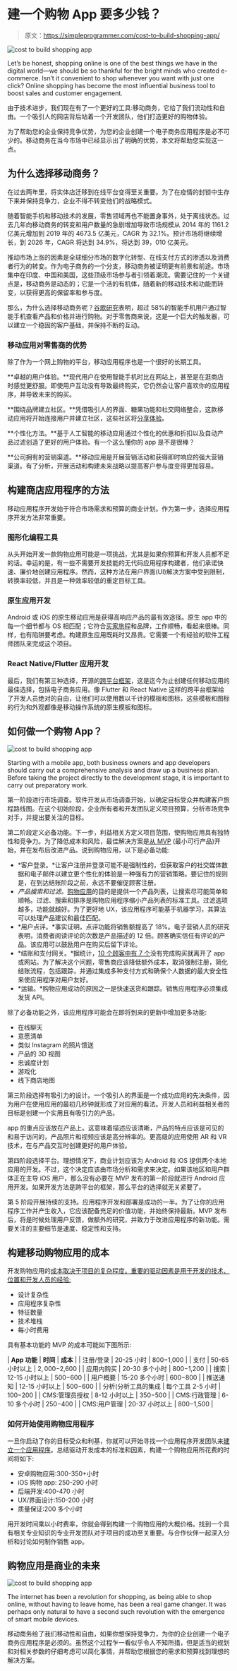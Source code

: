 # 建一个购物 App 要多少钱？

> 原文：<https://simpleprogrammer.com/cost-to-build-shopping-app/>

![cost to build shopping app](img/9e94f63734f472bdb0f5ec2fdca7f001.png)

Let’s be honest, shopping online is one of the best things we have in the digital world—we should be so thankful for the bright minds who created e-commerce. Isn’t it convenient to shop whenever you want with just one click? Online shopping has become the most influential business tool to boost sales and customer engagement.

由于技术进步，我们现在有了一个更好的工具:移动商务，它给了我们流动性和自由。一个吸引人的网店背后站着一个开发团队，他们打造更好的购物体验。

为了帮助您的企业保持竞争优势，为您的企业创建一个电子商务应用程序是必不可少的。移动商务在当今市场中已经显示出了明确的优势，本文将帮助您实现这一点。

## 为什么选择移动商务？

在过去两年里，将实体店迁移到在线平台变得至关重要。为了在疫情的封锁中生存下来并保持竞争力，企业不得不转变他们的战略模式。

随着智能手机和移动技术的发展，零售领域再也不能置身事外，处于离线状态。过去几年向移动商务的转变和用户数量的急剧增加导致市场规模从 2014 年的 1161.2 亿美元增加到 2019 年的 4673.5 亿美元，CAGR 为 32.1%。预计市场将继续增长，到 2026 年，CAGR 将达到 34.9%，将达到 39，010 亿美元。

推动市场上涨的因素是全球细分市场的数字化转型、在线支付方式的渗透以及消费者行为的转变。作为电子商务的一个分支，移动商务被证明更有前景和前途。市场集中在印度、中国和美国，这些顶级市场参与者引领着潮流。需要记住的一个关键点是，移动商务是动态的；它是一个活的有机体，随着新的移动技术和功能而转变，以获得更高的保留率和参与度。

那么，为什么选择移动商务呢？[谷歌研究](https://storage.googleapis.com/think/docs/app-marketing-mobile-shopping.pdf)表明，超过 58%的智能手机用户通过智能手机查看产品和价格并进行购物。对于零售商来说，这是一个巨大的触发器，可以建立一个稳固的客户基础，并保持不断的互动。

### 移动应用对零售商的优势

除了作为一个网上购物的平台，移动应用程序也是一个很好的长期工具。

**卓越的用户体验。**现代用户在使用智能手机时比在网站上，甚至是在逛商店时感觉更舒服。即使用户互动没有导致最终购买，它仍然会让客户喜欢你的应用程序，并导致未来的购买。

**围绕品牌建立社区。**凭借吸引人的界面、糖果功能和社交网络整合，这款移动应用将开始连接用户并建立社区，这些社区将[分享体验](https://www.marketingprofs.com/chirp/2014/25578/consumer-psychology-and-the-e-commerce-checkout-infographic)。

**个性化方法。**基于人工智能的移动应用通过个性化的优惠和折扣以及自动产品过滤创造了更好的用户体验。有一个这么懂你的 app 是不是很棒？

**公司拥有的营销渠道。**移动应用是开展营销活动和获得即时响应的强大营销渠道。有了分析，开展活动和构建未来战略以提高客户参与度变得更加容易。

## 构建商店应用程序的方法

移动应用程序开发始于符合市场需求和预算的商业计划。作为第一步，选择应用程序开发方法非常重要。

### 图形化编程工具

从头开始开发一款购物应用可能是一项挑战，尤其是如果你预算和开发人员都不足的话。幸运的是，有一些不需要开发技能的无代码应用程序构建者，他们承诺快速、廉价地创建应用程序。然而，这种方法在用户界面(UI)解决方案中受到限制，转换率较低，并且是一种效率较低的重定目标工具。

### 原生应用开发

Android 或 iOS 的原生移动应用是获得高响应产品的最有效途径。原生 app 中的每一个细节都与 OS 相匹配；它符合[买家旅程](https://www.amazon.com/dp/3110641119/makithecompsi-20)和品牌，工作顺畅，看起来很棒。同样，也有陷阱要考虑。构建原生应用既耗时又昂贵。它需要一个有经验的软件工程师团队来完成这个项目。

### React Native/Flutter 应用开发

最后，我们有第三种选择，开源的[跨平台框架](https://www.amazon.com/dp/1839211148/makithecompsi-20)，这是迄今为止创建任何移动应用的最佳选择，包括电子商务应用。像 Flutter 和 React Native 这样的跨平台框架给了开发人员绝对的自由，让他们可以使用数以千计的模板和图标，这些模板和图标的行为和外观都像是移动操作系统的原生模板和图标。

## 如何做一个购物 App？

![cost to build shopping app](img/63e58405081da4693722b7e16032eb16.png)

Starting with a mobile app, both business owners and app developers should carry out a comprehensive analysis and draw up a business plan. Before taking the project directly to the development stage, it is important to carry out preparatory work.

第一阶段进行市场调查。软件开发从市场调查开始，以确定目标受众并构建客户旅程路线图。在这个初始阶段，企业所有者和开发团队定义项目预算，分析市场竞争对手，并提出要关注的目标。

第二阶段定义必备功能。下一步，利益相关方定义项目范围，使购物应用具有独特性和竞争力。为了降低成本和风险，最佳解决方案是[从 MVP](https://articles.abilogic.com/486335/what-features-should-online-shopping.html) (最小可行产品)开始，并在发布后改进产品。说到购物应用，以下是必备功能:

*   *客户登录。*让客户注册并登录可能不是强制性的，但获取客户的社交媒体数据和电子邮件以建立更个性化的体验是一种强有力的营销策略。要记住的规则是，在到达结账阶段之前，永远不要催促顾客注册。
*   *产品搜索和过滤。*[购物应用](https://simpleprogrammer.com/e-commerce-development-web-test-automation/)的目的是提供一个产品列表，让搜索尽可能简单和顺畅。过滤、搜索和排序是购物应用程序缩小产品列表的标准工具。过滤选项越多，功能就越好。为了更好地 UX，该应用程序可能基于机器学习，其算法可以处理产品建议和最佳匹配。
*   *用户点评。*事实证明，点评功能将销售额提高了 18%。电子营销人员的研究表明，消费者阅读评论的次数是产品描述的 12 倍。顾客确实信任有评论的产品。该应用可以鼓励用户在购买后留下评论。
*   *结账和支付网关。*据统计，[10 个顾客中有 7 个](https://baymard.com/lists/cart-abandonment-rate)没有完成购买就离开了 app 或网站。为了解决这个问题，零售商应该降低额外成本，取消强制注册，简化结账流程，包括跟踪，并通过集成多种支付方式和确保个人数据的最大安全性来使应用程序对用户友好。
*   *运输。*购物应用成功的原因之一是快速送货和跟踪。销售应用程序必须集成发货 API。

除了必备功能之外，该应用程序可能会在即将到来的更新中增加更多功能:

*   在线聊天
*   意愿清单
*   类似 Instagram 的照片馈送
*   产品的 3D 视图
*   忠诚度计划
*   游戏化
*   线下商店地图

第三阶段选择有吸引力的设计。一个吸引人的界面是一个成功应用的先决条件，因为用户在使用应用的最初几秒钟就形成了对应用的看法。开发人员和利益相关者的目标是创建一个实用且有吸引力的产品。

app 的重点应该放在产品上。这意味着描述应该清晰，产品的特点应该是可见的和易于访问的，产品照片和视频应该是高分辨率的。更高级的应用使用 AR 和 VR 技术，在与产品交互时创建更好的用户体验。

第四阶段选择平台。理想情况下，商业计划应该为 Android 和 iOS 提供两个本地应用的开发。不过，这个决定应该由市场分析和需求来决定。如果该地区和用户群体正在主导 iOS 用户，那么没有必要在 MVP 发布的第一阶段就进行 Android 应用开发。如果开发方法是跨平台的框架，那么平台的选择就无关紧要了。

第 5 阶段开展持续的支持。应用程序开发和部署是成功的一半。为了让你的应用程序工作并产生收入，它应该配备充足的价值功能，并始终保持最新。MVP 发布后，将是时候处理用户反馈，做额外的研究，并致力于改进应用程序的新功能。需要关注的主要细节是速度、稳定性和支持。

## 构建移动购物应用的成本

开发购物应用的[成本取决于项目的复杂程度。重要的驱动因素是用于开发的技术、位置和开发人员的经验:](https://technonguide.com/how-much-does-it-cost-to-hire-an-app-developer-in-2022/)

*   设计复杂性
*   应用程序复杂性
*   特征数量
*   技术堆栈
*   每小时费用

具有基本功能的 MVP 的成本可能如下图所示:

| **App 功能** | **时间** | **成本** |
| 注册/登录 | 20-25 小时 | $800-$1,000 |
| 支付 | 50-65 小时以上 | $2,000-$2,600 |
| 应用内购买 | 20-30 多个小时 | $800-$1,200 |
| 搜索 | 12-15 小时以上 | $500-$600 |
| 用户概要 | 15-20 多个小时 | $600-$800 |
| 推送通知 | 12-15 小时以上 | $500-$600 |
| 分析(分析工具的集成 | 每个工具 2-5 小时 | $100-$200 |
| CMS:管理员授权 | 8-12 小时以上 | $350-$500 |
| CMS:行政管理 | 6-10 多个小时 | $250-$400 |
| CMS:用户管理 | 20-37 小时以上 | $800-$1,500 |

### 如何开始使用购物应用程序

一旦你启动了你的目标受众和利基，你就可以开始寻找一个应用程序开发团队来[建立一个应用程序](https://simpleprogrammer.com/app-development-pricing-2021/)。总结驱动开发成本的标准和因素，构建一个购物应用所花费的时间将如下:

*   安卓购物应用:300-350+小时
*   iOS 购物 app: 250-290 小时
*   后端开发:400-470 小时
*   UX/界面设计:150-200 小时
*   质量保证:200 多个小时

用开发时间乘以小时费率，你就会得到构建一个购物应用的大概价格。找到一个具有相关专业知识的专业开发团队对于项目的成功至关重要。与合作伙伴一起深入分析和讨论如何制作销售 app。

## 购物应用是商业的未来

![cost to build shopping app](img/2ee73749549421b4de99198dbd665d21.png)

The internet has been a revolution for shopping, as being able to shop online, without having to leave home, has been a real game changer. It was perhaps only natural to have a second such revolution with the emergence of smart mobile devices.

移动商务给了我们移动性和自由，如果你想保持竞争力，为你的企业创建一个电子商务应用程序是必须的。虽然这个过程乍一看似乎令人不知所措，但是适当的规划和对相关参数的仔细考虑可以简化事情，并帮助您根据您的需求和预算找到理想的解决方案。